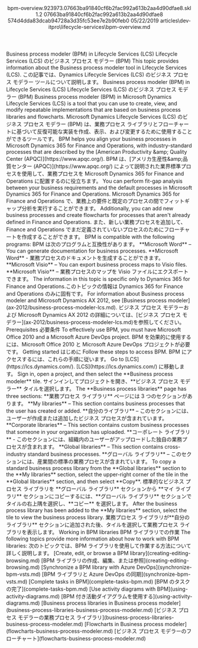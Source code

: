 <?xml version="1.0" encoding="UTF-8"?>
<xliff xmlns:logoport="urn:logoport:xliffeditor:xliff-extras:1.0" xmlns:tilt="urn:logoport:xliffeditor:tilt-non-translatables:1.0" xmlns:xsi="http://www.w3.org/2001/XMLSchema-instance" xmlns="urn:oasis:names:tc:xliff:document:1.2" xmlns:xliffext="urn:microsoft:content:schema:xliffextensions" version="1.2" xsi:schemaLocation="urn:oasis:names:tc:xliff:document:1.2 xliff-core-1.2-transitional.xsd">
  <file datatype="xml" source-language="en-US" original="bpm-overview.md" target-language="ja-JP">
    <header>
      <tool tool-company="Microsoft" tool-version="1.0-7889195" tool-name="mdxliff" tool-id="mdxliff"/>
      <xliffext:skl_file_name>bpm-overview.923973.07663ba91840cf6b2fac992a613b2aa4d90dfae8.skl</xliffext:skl_file_name>
      <xliffext:version>1.2</xliffext:version>
      <xliffext:ms.openlocfilehash>07663ba91840cf6b2fac992a613b2aa4d90dfae8</xliffext:ms.openlocfilehash>
      <xliffext:ms.sourcegitcommit>574d4dda83dcab94728a3d35fc53ee7e2b90feb0</xliffext:ms.sourcegitcommit>
      <xliffext:ms.lasthandoff>05/22/2019</xliffext:ms.lasthandoff>
      <xliffext:ms.openlocfilepath>articles\dev-itpro\lifecycle-services\bpm-overview.md</xliffext:ms.openlocfilepath>
    </header>
    <body>
      <group extype="content" id="content">
        <trans-unit xml:space="preserve" translate="yes" id="101" restype="x-metadata">
          <source>Business process modeler (BPM) in Lifecycle Services (LCS)</source>
        <target logoport:matchpercent="101" state="translated" state-qualifier="leveraged-tm">Lifecycle Services (LCS) のビジネス プロセス モデラー (BPM)</target></trans-unit>
        <trans-unit xml:space="preserve" translate="yes" id="102" restype="x-metadata">
          <source>This topic provides information about the Business process modeler tool in Lifecycle Services (LCS).</source>
        <target logoport:matchpercent="101" state="translated" state-qualifier="leveraged-tm">この記事では、Dynamics Lifecycle Services (LCS) のビジネス プロセス モデラー ツールについて説明します。</target></trans-unit>
        <trans-unit xml:space="preserve" translate="yes" id="103">
          <source>Business process modeler (BPM) in Lifecycle Services (LCS)</source>
        <target logoport:matchpercent="101" state="translated" state-qualifier="leveraged-tm">Lifecycle Services (LCS) のビジネス プロセス モデラー (BPM)</target></trans-unit>
        <trans-unit xml:space="preserve" translate="yes" id="104">
          <source>Business process modeler (BPM) in Microsoft Dynamics Lifecycle Services (LCS) is a tool that you can use to create, view, and modify repeatable implementations that are based on business process libraries and flowcharts.</source>
        <target logoport:matchpercent="101" state="translated" state-qualifier="leveraged-tm">Microsoft Dynamics Lifecycle Services (LCS) のビジネス プロセス モデラー (BPM) は、業務プロセス ライブラリとフローチャートに基づいて反復可能な実装を作成、表示、および変更するために使用することができるツールです。</target></trans-unit>
        <trans-unit xml:space="preserve" translate="yes" id="105">
          <source>BPM helps you align your business processes in Microsoft Dynamics 365 for Finance and Operations, with industry-standard processes that are described by the <bpt id="p1">[</bpt>American Productivity <ph id="ph1">&amp;amp;</ph> Quality Center (APQC)<ept id="p1">](https://www.apqc.org/)</ept>.</source>
        <target logoport:matchpercent="101" state="translated" state-qualifier="leveraged-tm">BPM は、<bpt id="p1">[</bpt>アメリカ生産性<ph id="ph1">&amp;amp;</ph>品質センター (APQC)<ept id="p1">](https://www.apqc.org/)</ept> によって説明された業界標準プロセスを使用して、業務プロセスを Microsoft Dynamics 365 for Finance and Operations に配置するのに役立ちます。</target></trans-unit>
        <trans-unit xml:space="preserve" translate="yes" id="106">
          <source>You can perform fit-gap analysis between your business requirements and the default processes in Microsoft Dynamics 365 for Finance and Operations.</source>
        <target logoport:matchpercent="101" state="translated" state-qualifier="leveraged-tm">Microsoft Dynamics 365 for Finance and Operations で、業務上の要件と既定のプロセスの間でフィットギャップ分析を実行することができます。</target></trans-unit>
        <trans-unit xml:space="preserve" translate="yes" id="107">
          <source>Additionally, you can add new business processes and create flowcharts for processes that aren't already defined in Finance and Operations.</source>
        <target logoport:matchpercent="101" state="translated" state-qualifier="leveraged-tm">また、新しい業務プロセスを追加して、Finance and Operations でまだ定義されていないプロセスのためにフローチャートを作成することができます。</target></trans-unit>
        <trans-unit xml:space="preserve" translate="yes" id="108">
          <source>BPM is compatible with the following programs:</source>
        <target logoport:matchpercent="101" state="translated" state-qualifier="leveraged-tm">BPM は次のプログラムと互換性があります。</target></trans-unit>
        <trans-unit xml:space="preserve" translate="yes" id="109">
          <source><bpt id="p1">**</bpt>Microsoft Word<ept id="p1">**</ept> – You can generate documentation for business processes.</source>
        <target logoport:matchpercent="101" state="translated" state-qualifier="leveraged-tm"><bpt id="p1">**</bpt>Microsoft Word<ept id="p1">**</ept> - 業務プロセスのドキュメントを生成することができます。</target></trans-unit>
        <trans-unit xml:space="preserve" translate="yes" id="110">
          <source><bpt id="p1">**</bpt>Microsoft Visio<ept id="p1">**</ept> – You can export business process maps to Visio files.</source>
        <target logoport:matchpercent="100" state="translated" state-qualifier="leveraged-tm"><bpt id="p1">**</bpt>Microsoft Visio<ept id="p1">**</ept> – 業務プロセスのマップを Visio ファイルにエクスポートできます。</target></trans-unit>
        <trans-unit xml:space="preserve" translate="yes" id="111">
          <source>The information in this topic is specific only to Dynamics 365 for Finance and Operations.</source><target logoport:matchpercent="88" state="translated" state-qualifier="fuzzy-match">このトピックの情報は Dynamics 365 for Finance and Operations のみに固有です。</target>
        </trans-unit>
        <trans-unit xml:space="preserve" translate="yes" id="112">
          <source>For information about Business process modeler and Microsoft Dynamics AX 2012, see <bpt id="p1">[</bpt>Business process modeler<ept id="p1">](ax-2012/business-process-modeler-lcs.md)</ept>.</source>
        <target logoport:matchpercent="100" state="translated" state-qualifier="leveraged-tm">ビジネス プロセス モデラーおよび Microsoft Dynamics AX 2012 の詳細については、<bpt id="p1">[</bpt>ビジネス プロセス モデラー<ept id="p1">](ax-2012/business-process-modeler-lcs.md)</ept>を参照してください。</target></trans-unit>
        <trans-unit xml:space="preserve" translate="yes" id="113">
          <source>Prerequisites</source>
        <target logoport:matchpercent="101" state="translated" state-qualifier="leveraged-tm">必要条件</target></trans-unit>
        <trans-unit xml:space="preserve" translate="yes" id="114">
          <source>To effectively use BPM, you must have Microsoft Office 2010 and a Microsoft Azure DevOps project.</source>
        <target logoport:matchpercent="101" state="translated" state-qualifier="leveraged-tm">BPM を効果的に使用するには、Microsoft Office 2010 と Microsoft Azure DevOps プロジェクトが必要です。</target></trans-unit>
        <trans-unit xml:space="preserve" translate="yes" id="115">
          <source>Getting started</source>
        <target logoport:matchpercent="101" state="translated" state-qualifier="leveraged-tm">はじめに</target></trans-unit>
        <trans-unit xml:space="preserve" translate="yes" id="116">
          <source>Follow these steps to access BPM.</source>
        <target logoport:matchpercent="101" state="translated" state-qualifier="leveraged-tm">BPM にアクセスするには、これらの手順に従います。</target></trans-unit>
        <trans-unit xml:space="preserve" translate="yes" id="117">
          <source>Go to <bpt id="p1">[</bpt>LCS<ept id="p1">](https://lcs.dynamics.com/)</ept>.</source>
        <target logoport:matchpercent="101" state="translated" state-qualifier="leveraged-tm"><bpt id="p1">[</bpt>LCS<ept id="p1">](https://lcs.dynamics.com/)</ept>  に移動します。</target></trans-unit>
        <trans-unit xml:space="preserve" translate="yes" id="118">
          <source>Sign in, open a project, and then select the <bpt id="p1">**</bpt>Business process modeler<ept id="p1">**</ept> tile.</source>
        <target logoport:matchpercent="101" state="translated" state-qualifier="leveraged-tm">サインインしてプロジェクトを開き、<bpt id="p1">**</bpt>ビジネス プロセス モデラー<ept id="p1">**</ept> タイルを選択します。</target></trans-unit>
        <trans-unit xml:space="preserve" translate="yes" id="119">
          <source>The <bpt id="p1">**</bpt>Business process libraries<ept id="p1">**</ept> page has three sections:</source>
        <target logoport:matchpercent="101" state="translated" state-qualifier="leveraged-tm"><bpt id="p1">**</bpt>業務プロセス ライブラリ<ept id="p1">**</ept> ページには 3 つのセクションがあります。</target></trans-unit>
        <trans-unit xml:space="preserve" translate="yes" id="120">
          <source><bpt id="p1">**</bpt>My libraries<ept id="p1">**</ept> – This section contains business processes that the user has created or added.</source>
        <target logoport:matchpercent="101" state="translated" state-qualifier="leveraged-tm"><bpt id="p1">**</bpt>自分のライブラリ<ept id="p1">**</ept> – このセクションには、ユーザーが作成または追加したビジネス プロセスが含まれています。</target></trans-unit>
        <trans-unit xml:space="preserve" translate="yes" id="121">
          <source><bpt id="p1">**</bpt>Corporate libraries<ept id="p1">**</ept> – This section contains custom business processes that someone in your organization has uploaded.</source>
        <target logoport:matchpercent="101" state="translated" state-qualifier="leveraged-tm"><bpt id="p1">**</bpt>コーポレート ライブラリ<ept id="p1">**</ept> - このセクションには、組織内のユーザーがアップロードした独自の業務プロセスが含まれます。</target></trans-unit>
        <trans-unit xml:space="preserve" translate="yes" id="122">
          <source><bpt id="p1">**</bpt>Global libraries<ept id="p1">**</ept> – This section contains cross-industry standard business processes.</source>
        <target logoport:matchpercent="101" state="translated" state-qualifier="leveraged-tm"><bpt id="p1">**</bpt>グローバル ライブラリ<ept id="p1">**</ept> – このセクションには、産業間の標準の業務プロセスが含まれています。</target></trans-unit>
        <trans-unit xml:space="preserve" translate="yes" id="123">
          <source>To copy a standard business process library from the <bpt id="p1">**</bpt>Global libraries<ept id="p1">**</ept> section to the <bpt id="p2">**</bpt>My libraries<ept id="p2">**</ept> section, select the upper-right corner of the tile in the <bpt id="p3">**</bpt>Global libraries<ept id="p3">**</ept> section, and then select <bpt id="p4">**</bpt>Copy<ept id="p4">**</ept>.</source>
        <target logoport:matchpercent="101" state="translated" state-qualifier="leveraged-tm">標準的なビジネス プロセス ライブラリを <bpt id="p1">**</bpt>グローバル ライブラリ<ept id="p1">**</ept> セクションから <bpt id="p2">**</bpt>マイ ライブラリ<ept id="p2">**</ept> セクションにコピーするには、<bpt id="p3">**</bpt>グローバル ライブラリ<ept id="p3">**</ept> セクションでタイルの右上隅を選択し、<bpt id="p4">**</bpt>コピー<ept id="p4">**</ept> を選択します。</target></trans-unit>
        <trans-unit xml:space="preserve" translate="yes" id="124">
          <source>After the business process library has been added to the <bpt id="p1">**</bpt>My libraries<ept id="p1">**</ept> section, select the tile to view the business process library.</source>
        <target logoport:matchpercent="101" state="translated" state-qualifier="leveraged-tm">業務プロセス ライブラリが<bpt id="p1">**</bpt>自分のライブラリ<ept id="p1">**</ept> セクションに追加された後、タイルを選択して業務プロセス ライブラリを表示します。</target></trans-unit>
        <trans-unit xml:space="preserve" translate="yes" id="125">
          <source>Working in BPM libraries</source>
        <target logoport:matchpercent="101" state="translated" state-qualifier="leveraged-tm">BPM ライブラリでの作業</target></trans-unit>
        <trans-unit xml:space="preserve" translate="yes" id="126">
          <source>The following topics provide more information about how to work with BPM libraries:</source>
        <target logoport:matchpercent="101" state="translated" state-qualifier="leveraged-tm">次のトピックでは、BPM ライブラリを使用して作業する方法について詳しく説明します。</target></trans-unit>
        <trans-unit xml:space="preserve" translate="yes" id="127">
          <source><bpt id="p1">[</bpt>Create, edit, or browse a BPM library<ept id="p1">](creating-editing-browsing.md)</ept></source>
        <target logoport:matchpercent="101" state="translated" state-qualifier="leveraged-tm"><bpt id="p1">[</bpt>BPM ライブラリの作成、編集、または参照<ept id="p1">](creating-editing-browsing.md)</ept></target></trans-unit>
        <trans-unit xml:space="preserve" translate="yes" id="128">
          <source><bpt id="p1">[</bpt>Synchronize a BPM library with Azure DevOps<ept id="p1">](synchronize-bpm-vsts.md)</ept></source>
        <target logoport:matchpercent="101" state="translated" state-qualifier="leveraged-tm"><bpt id="p1">[</bpt>BPM ライブラリと Azure DevOps の同期<ept id="p1">](synchronize-bpm-vsts.md)</ept></target></trans-unit>
        <trans-unit xml:space="preserve" translate="yes" id="129">
          <source><bpt id="p1">[</bpt>Complete tasks in BPM<ept id="p1">](complete-tasks-bpm.md)</ept></source>
        <target logoport:matchpercent="101" state="translated" state-qualifier="leveraged-tm"><bpt id="p1">[</bpt>BPM のタスクの完了<ept id="p1">](complete-tasks-bpm.md)</ept></target></trans-unit>
        <trans-unit xml:space="preserve" translate="yes" id="130">
          <source><bpt id="p1">[</bpt>Use activity diagrams with BPM<ept id="p1">](using-activity-diagrams.md)</ept></source>
        <target logoport:matchpercent="101" state="translated" state-qualifier="leveraged-tm"><bpt id="p1">[</bpt>BPM 付き活動ダイアグラムを使用する<ept id="p1">](using-activity-diagrams.md)</ept></target></trans-unit>
        <trans-unit xml:space="preserve" translate="yes" id="131">
          <source><bpt id="p1">[</bpt>Business process libraries in Business process modeler<ept id="p1">](business-process-libraries-business-process-modeler.md)</ept></source>
        <target logoport:matchpercent="101" state="translated" state-qualifier="leveraged-tm"><bpt id="p1">[</bpt>ビジネス プロセス モデラーの業務プロセス ライブラリ<ept id="p1">](business-process-libraries-business-process-modeler.md)</ept></target></trans-unit>
        <trans-unit xml:space="preserve" translate="yes" id="132">
          <source><bpt id="p1">[</bpt>Flowcharts in Business process modeler<ept id="p1">](flowcharts-business-process-modeler.md)</ept></source>
        <target logoport:matchpercent="101" state="translated" state-qualifier="leveraged-tm"><bpt id="p1">[</bpt>ビジネス プロセス モデラーのフローチャート<ept id="p1">](flowcharts-business-process-modeler.md)</ept></target></trans-unit>
      </group>
    </body>
  </file>
</xliff>